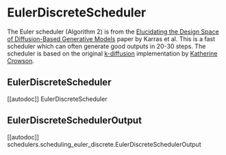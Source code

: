 <!--Copyright 2023 The HuggingFace Team. All rights reserved.

Licensed under the Apache License, Version 2.0 (the "License"); you may not use this file except in compliance with
the License. You may obtain a copy of the License at

http://www.apache.org/licenses/LICENSE-2.0

Unless required by applicable law or agreed to in writing, software distributed under the License is distributed on
an "AS IS" BASIS, WITHOUT WARRANTIES OR CONDITIONS OF ANY KIND, either express or implied. See the License for the
specific language governing permissions and limitations under the License.
-->

# EulerDiscreteScheduler

The Euler scheduler (Algorithm 2) is from the [Elucidating the Design Space of Diffusion-Based Generative Models](https://huggingface.co/papers/2206.00364) paper by Karras et al. This is a fast scheduler which can often generate good outputs in 20-30 steps. The scheduler is based on the original [k-diffusion](https://github.com/crowsonkb/k-diffusion/blob/481677d114f6ea445aa009cf5bd7a9cdee909e47/k_diffusion/sampling.py#L51) implementation by [Katherine Crowson](https://github.com/crowsonkb/).


## EulerDiscreteScheduler
[[autodoc]] EulerDiscreteScheduler

## EulerDiscreteSchedulerOutput
[[autodoc]] schedulers.scheduling_euler_discrete.EulerDiscreteSchedulerOutput

